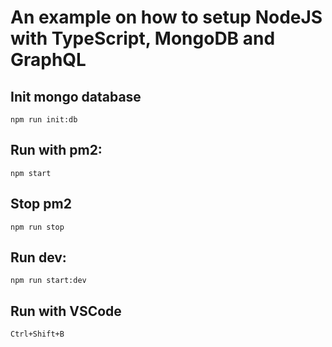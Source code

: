 # An example on how to setup NodeJS with TypeScript, MongoDB and GraphQL

## Init mongo database
```
npm run init:db
```
## Run with pm2:
```
npm start
```
## Stop pm2
```
npm run stop
```
## Run dev: 
```
npm run start:dev
```
## Run with VSCode
```
Ctrl+Shift+B
```
